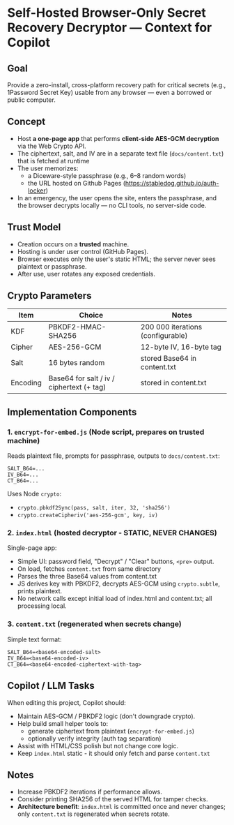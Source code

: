 # Self-Hosted Browser-Only Secret Recovery Decryptor — Context for Copilot

## Goal
Provide a zero-install, cross-platform recovery path for critical secrets (e.g., 1Password Secret Key) usable from any browser — even a borrowed or public computer.

## Concept
- Host **a one-page app** that performs **client-side AES-GCM decryption** via the Web Crypto API.  
- The ciphertext, salt, and IV are in a separate text file (`docs/content.txt`) that is fetched at runtime
- The user memorizes:
  - a Diceware-style passphrase (e.g., 6–8 random words)
  - the URL hosted on Github Pages (https://stabledog.github.io/auth-locker)
- In an emergency, the user opens the site, enters the passphrase, and the browser decrypts locally — no CLI tools, no server-side code.

## Trust Model
- Creation occurs on a **trusted** machine.
- Hosting is under user control (GitHub Pages).
- Browser executes only the user's static HTML; the server never sees plaintext or passphrase.
- After use, user rotates any exposed credentials.

## Crypto Parameters
| Item | Choice | Notes |
|------|---------|-------|
| KDF  | PBKDF2-HMAC-SHA256 | 200 000 iterations (configurable) |
| Cipher | AES-256-GCM | 12-byte IV, 16-byte tag |
| Salt | 16 bytes random | stored Base64 in content.txt |
| Encoding | Base64 for salt / iv / ciphertext (+ tag) | stored in content.txt |

## Implementation Components
### 1. **`encrypt-for-embed.js`** (Node script, prepares on trusted machine)
Reads plaintext file, prompts for passphrase, outputs to `docs/content.txt`:
```
SALT_B64=...
IV_B64=...
CT_B64=...
```
Uses Node `crypto`:
- `crypto.pbkdf2Sync(pass, salt, iter, 32, 'sha256')`
- `crypto.createCipheriv('aes-256-gcm', key, iv)`

### 2. **`index.html`** (hosted decryptor - STATIC, NEVER CHANGES)
Single-page app:
- Simple UI: password field, "Decrypt" / "Clear" buttons, `<pre>` output.
- On load, fetches `content.txt` from same directory
- Parses the three Base64 values from content.txt
- JS derives key with PBKDF2, decrypts AES-GCM using `crypto.subtle`, prints plaintext.  
- No network calls except initial load of index.html and content.txt; all processing local.

### 3. **`content.txt`** (regenerated when secrets change)
Simple text format:
```
SALT_B64=<base64-encoded-salt>
IV_B64=<base64-encoded-iv>
CT_B64=<base64-encoded-ciphertext-with-tag>
```

## Copilot / LLM Tasks
When editing this project, Copilot should:
- Maintain AES-GCM / PBKDF2 logic (don't downgrade crypto).  
- Help build small helper tools to:
  - generate ciphertext from plaintext (`encrypt-for-embed.js`)
  - optionally verify integrity (auth tag separation)
- Assist with HTML/CSS polish but not change core logic.
- Keep `index.html` static - it should only fetch and parse `content.txt`

## Notes
- Increase PBKDF2 iterations if performance allows.  
- Consider printing SHA256 of the served HTML for tamper checks.
- **Architecture benefit**: `index.html` is committed once and never changes; only `content.txt` is regenerated when secrets rotate.
